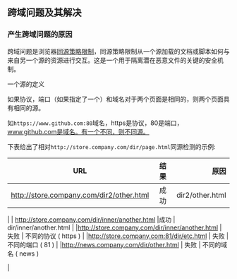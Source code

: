 ## 跨域问题及其解决

### 产生跨域问题的原因

跨域问题是浏览器[同源策略限制](https://developer.mozilla.org/zh-CN/docs/Web/Security/Same-origin_policy)，同源策略限制从一个源加载的文档或脚本如何与来自另一个源的资源进行交互。这是一个用于隔离潜在恶意文件的关键的安全机制。

一个源的定义

如果协议，端口（如果指定了一个）和域名对于两个页面是相同的，则两个页面具有相同的源。

如`https://www.github.com:80`域名，https是协议，80是端口，www.github.com是域名。有一个不同，则不同源。

下表给出了相对`http://store.company.com/dir/page.html`同源检测的示例:

| URL           | 结果	         | 原因   |
| ------------- |:-------------:| -----:|
| http://store.company.com/dir2/other.html           | 成功    | dir2/other.html
 |
| http://store.company.com/dir/inner/another.html    |成功     |   dir/inner/another.html
 |
|http://store.company.com/dir/inner/another.html     | 失败    |    不同的协议 ( https )
 |
|http://store.company.com:81/dir/etc.html            | 失败    |  	不同的端口 ( 81 )
|
|http://news.company.com/dir/other.html	       | 失败    |   不同的域名 ( news )

|